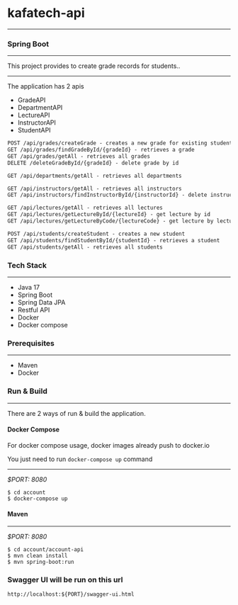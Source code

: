 # kafatech-api
___
### Spring Boot

---
This project provides to create grade records for students..

___
The application has 2 apis
* GradeAPI
* DepartmentAPI
* LectureAPI
* InstructorAPI
* StudentAPI

```html
POST /api/grades/createGrade - creates a new grade for existing student
GET /api/grades/findGradeById/{gradeId} - retrieves a grade
GET /api/grades/getAll - retrieves all grades
DELETE /deleteGradeById/{gradeId} - delete grade by id

GET /api/departments/getAll - retrieves all departments

GET /api/instructors/getAll - retrieves all instructors
GET /api/instructors/findInstructorById/{instructorId} - delete instructor by id

GET /api/lectures/getAll - retrieves all lectures
GET /api/lectures/getLectureById/{lectureId} - get lecture by id
GET /api/lectures/getLectureByCode/{lectureCode} - get lecture by lecture code

POST /api/students/createStudent - creates a new student
GET /api/students/findStudentById/{studentId} - retrieves a student
GET /api/students/getAll - retrieves all students

```


### Tech Stack

---
- Java 17
- Spring Boot
- Spring Data JPA
- Restful API
- Docker
- Docker compose

### Prerequisites

---
- Maven
- Docker

### Run & Build

---
There are 2 ways of run & build the application.

#### Docker Compose

For docker compose usage, docker images already push to docker.io

You just need to run `docker-compose up` command
___
*$PORT: 8080*
```ssh
$ cd account
$ docker-compose up
```

#### Maven
___
*$PORT: 8080*
```ssh
$ cd account/account-api
$ mvn clean install
$ mvn spring-boot:run

```

### Swagger UI will be run on this url
`http://localhost:${PORT}/swagger-ui.html`

